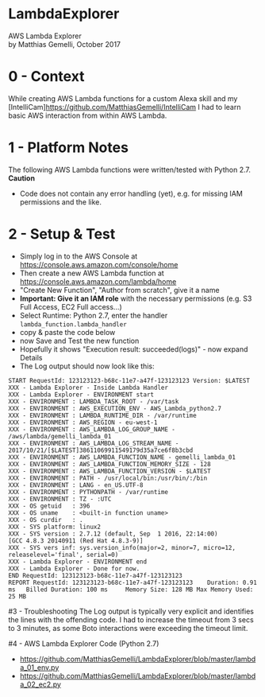 # LambdaExplorer
AWS Lambda Explorer  
by Matthias Gemelli, October 2017

# 0 - Context
While creating AWS Lambda functions for a custom Alexa skill and my 
[IntelliCam]<https://github.com/MatthiasGemelli/IntelliCam> 
I had to learn basic AWS interaction from within AWS Lambda.

# 1 - Platform Notes
The following AWS Lambda functions were written/tested with Python 2.7.
**Caution**
- Code does not contain any error handling (yet), e.g. for missing IAM permissions and the like.


# 2 - Setup & Test
- Simply log in to the AWS Console at https://console.aws.amazon.com/console/home
- Then create a new AWS Lambda function at https://console.aws.amazon.com/lambda/home
- "Create New Function", "Author from scratch", give it a name
- **Important: Give it an IAM role** with the necessary permissions (e.g. S3 Full Access, EC2 Full access...)
- Select Runtime: Python 2.7, enter the handler `lambda_function.lambda_handler`
- copy & paste the code below
- now Save and Test the new function
- Hopefully it shows "Execution result: succeeded(logs)" - now expand Details
- The Log output should now look like this:
```
START RequestId: 123123123-b68c-11e7-a47f-123123123 Version: $LATEST
XXX - Lambda Explorer - Inside Lambda Handler
XXX - Lambda Explorer - ENVIRONMENT start
XXX - ENVIRONMENT : LAMBDA_TASK_ROOT - /var/task
XXX - ENVIRONMENT : AWS_EXECUTION_ENV - AWS_Lambda_python2.7
XXX - ENVIRONMENT : LAMBDA_RUNTIME_DIR - /var/runtime
XXX - ENVIRONMENT : AWS_REGION - eu-west-1
XXX - ENVIRONMENT : AWS_LAMBDA_LOG_GROUP_NAME - /aws/lambda/gemelli_lambda_01
XXX - ENVIRONMENT : AWS_LAMBDA_LOG_STREAM_NAME - 2017/10/21/[$LATEST]38611069911549179d35a7ce6f8b3cbd
XXX - ENVIRONMENT : AWS_LAMBDA_FUNCTION_NAME - gemelli_lambda_01
XXX - ENVIRONMENT : AWS_LAMBDA_FUNCTION_MEMORY_SIZE - 128
XXX - ENVIRONMENT : AWS_LAMBDA_FUNCTION_VERSION - $LATEST
XXX - ENVIRONMENT : PATH - /usr/local/bin:/usr/bin/:/bin
XXX - ENVIRONMENT : LANG - en_US.UTF-8
XXX - ENVIRONMENT : PYTHONPATH - /var/runtime
XXX - ENVIRONMENT : TZ - :UTC
XXX - OS getuid   : 396
XXX - OS uname    : <built-in function uname>
XXX - OS curdir   : .
XXX - SYS platform: linux2
XXX - SYS version : 2.7.12 (default, Sep  1 2016, 22:14:00) 
[GCC 4.8.3 20140911 (Red Hat 4.8.3-9)]
XXX - SYS vers inf: sys.version_info(major=2, minor=7, micro=12, releaselevel='final', serial=0)
XXX - Lambda Explorer - ENVIRONMENT end
XXX - Lambda Explorer - Done for now.
END RequestId: 123123123-b68c-11e7-a47f-123123123
REPORT RequestId: 123123123-b68c-11e7-a47f-123123123	Duration: 0.91 ms	Billed Duration: 100 ms 	Memory Size: 128 MB	Max Memory Used: 25 MB	
```
#3 - Troubleshooting
The Log output is typically very explicit and identifies the lines with the offending code. 
I had to increase the timeout from 3 secs to 3 minutes, as some Boto interactions were exceeding the timeout limit.

#4 - AWS Lambda Explorer Code (Python 2.7)
- https://github.com/MatthiasGemelli/LambdaExplorer/blob/master/lambda_01_env.py
- https://github.com/MatthiasGemelli/LambdaExplorer/blob/master/lambda_02_ec2.py
